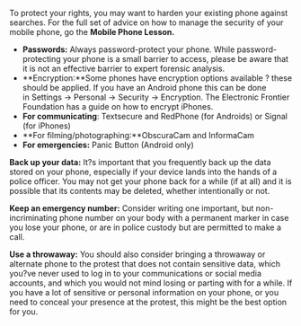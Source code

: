 [Title]: # (Preparing Your Phone)
[Difficulty]: # (Advanced)
[Order]: # (1)

To protect your rights, you may want to harden your existing phone against searches. For the full set of advice on how to manage the security of your mobile phone, go the **Mobile Phone Lesson.**

*   **Passwords:** Always password-protect your phone. While password-protecting your phone is a small barrier to access, please be aware that it is not an effective barrier to expert forensic analysis.
*   **Encryption:**Some phones have encryption options available ? these should be applied. If you have an Android phone this can be done in Settings -> Personal -> Security -> Encryption. The Electronic Frontier Foundation has a guide on how to encrypt iPhones.
*   **For communicating**: Textsecure and RedPhone (for Androids) or Signal (for iPhones)
*   **For filming/photographing:**ObscuraCam and InformaCam
*   **For emergencies:** Panic Button (Android only)

**Back up your data:** It?s important that you frequently back up the data stored on your phone, especially if your device lands into the hands of a police officer. You may not get your phone back for a while (if at all) and it is possible that its contents may be deleted, whether intentionally or not.

**Keep an emergency number:** Consider writing one important, but non-incriminating phone number on your body with a permanent marker in case you lose your phone, or are in police custody but are permitted to make a call.

**Use a throwaway:** You should also consider bringing a throwaway or alternate phone to the protest that does not contain sensitive data, which you?ve never used to log in to your communications or social media accounts, and which you would not mind losing or parting with for a while. If you have a lot of sensitive or personal information on your phone, or you need to conceal your presence at the protest, this might be the best option for you.

